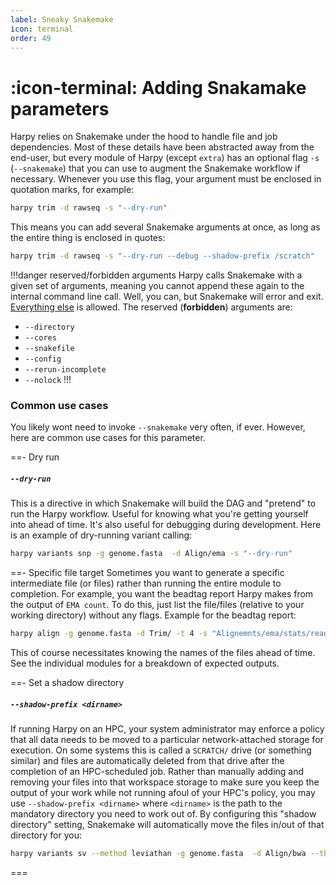 ```yaml
---
label: Sneaky Snakemake
icon: terminal
order: 49
---
```


# :icon-terminal: Adding Snakamake parameters
Harpy relies on Snakemake under the hood to handle file and job dependencies.
Most of these details have been abstracted away from the end-user, but every
module of Harpy (except `extra`) has an optional flag `-s` (`--snakemake`) 
that you can use to augment the Snakemake workflow if necessary. Whenever you
use this flag, your argument must be enclosed in quotation marks, for example:
```bash
harpy trim -d rawseq -s "--dry-run"
```
This means you can add several Snakemake arguments at once, as long as the entire thing is enclosed in quotes:
```bash
harpy trim -d rawseq -s "--dry-run --debug --shadow-prefix /scratch"
```

!!!danger reserved/forbidden arguments
Harpy calls Snakemake with a given set of arguments, meaning you cannot append
these again to the internal command line call. Well, you can, but Snakemake will
error and exit. [Everything else](https://snakemake.readthedocs.io/en/stable/executing/cli.html#all-options) 
is allowed. The reserved (**forbidden**) arguments are:
- `--directory`
- `--cores`
- `--snakefile`
- `--config`
- `--rerun-incomplete`
- `--nolock`
!!!

### Common use cases
You likely wont need to invoke `--snakemake` very often, if ever. However, 
here are common use cases for this parameter.

==- Dry run
##### `--dry-run`
This is a directive in which Snakemake will build the DAG and "pretend" to
run the Harpy workflow. Useful for knowing what you're getting yourself into
ahead of time. It's also useful for debugging during development. Here is an 
example of dry-running variant calling:
```bash
harpy variants snp -g genome.fasta  -d Align/ema -s "--dry-run"
```
==- Specific file target
Sometimes you want to generate a specific intermediate file (or files) rather than running the entire module to completion. For example,
you want the beadtag report Harpy makes from the output of `EMA count`. To do this, just list the file/files (relative
to your working directory) without any flags. Example for the beadtag report:
```bash
harpy align -g genome.fasta -d Trim/ -t 4 -s "Alignemnts/ema/stats/reads.bxstats.html"
```
This of course necessitates knowing the names of the files ahead of time. See the individual modules for a breakdown of expected outputs. 

==- Set a shadow directory
##### `--shadow-prefix <dirname>`
If running Harpy on an HPC, your system administrator may enforce a policy that all data needs to be moved to a particular
network-attached storage for execution. On some systems this is called a `SCRATCH/` drive (or something similar) and files
are automatically deleted from that drive after the completion of an HPC-scheduled job. Rather than manually adding and removing
your files into that workspace storage to make sure you keep the output of your work while not running afoul of your HPC's policy,
you may use `--shadow-prefix <dirname>` where `<dirname>` is the path to the mandatory directory you need to work out of. By 
configuring this "shadow directory" setting, Snakemake will automatically move the files in/out of that directory for you:
```bash
harpy variants sv --method leviathan -g genome.fasta  -d Align/bwa --threads 8 -p samples.groups -s "--shadow-prefix /SCRATCH/username/"
```
===
